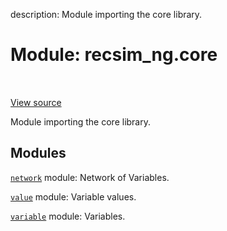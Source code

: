 description: Module importing the core library.

<div itemscope itemtype="http://developers.google.com/ReferenceObject">
<meta itemprop="name" content="recsim_ng.core" />
<meta itemprop="path" content="Stable" />
</div>

# Module: recsim_ng.core

<!-- Insert buttons and diff -->

<table class="tfo-notebook-buttons tfo-api nocontent" align="left">

</table>

<a target="_blank" href="https://github.com/google-research/recsim_ng/tree/master/recsim_ng/core/__init__.py">View
source</a>

Module importing the core library.

## Modules

[`network`](../recsim_ng/core/network.md) module: Network of Variables.

[`value`](../recsim_ng/core/value.md) module: Variable values.

[`variable`](../recsim_ng/core/variable.md) module: Variables.
